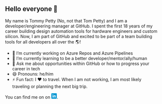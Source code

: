 ## Hello everyone 👋

My name is Tommy Petty (No, not that Tom Petty) and I am a developer/engineering manager at GitHub. I spent the first 18 years of my career building design automation tools for hardware engineers and custom silicon. Now, I am part of GitHub and excited to be part of a team building tools for all developers all over the 🌎!

- 🔭 I’m currently working on Azure Repos and Azure Pipelines
- 🌱 I’m currently learning to be a better developer/mentor/ally/human
- 💬 Ask me about opportunities within GitHub or how to progress your career in tech
- 😄 Pronouns: he/him
- ⚡ Fun fact: I ❤️ to travel. When I am not working, I am most likely traveling or planning the next big trip. 

<!-- Actual text -->

You can find me on on [![LinkedIn][1.2]][1].

<!-- Icons -->

[1.2]: icons/linkedin.png

<!-- Links to your social media accounts -->

[1]: https://www.linkedin.com/in/tommypetty/

